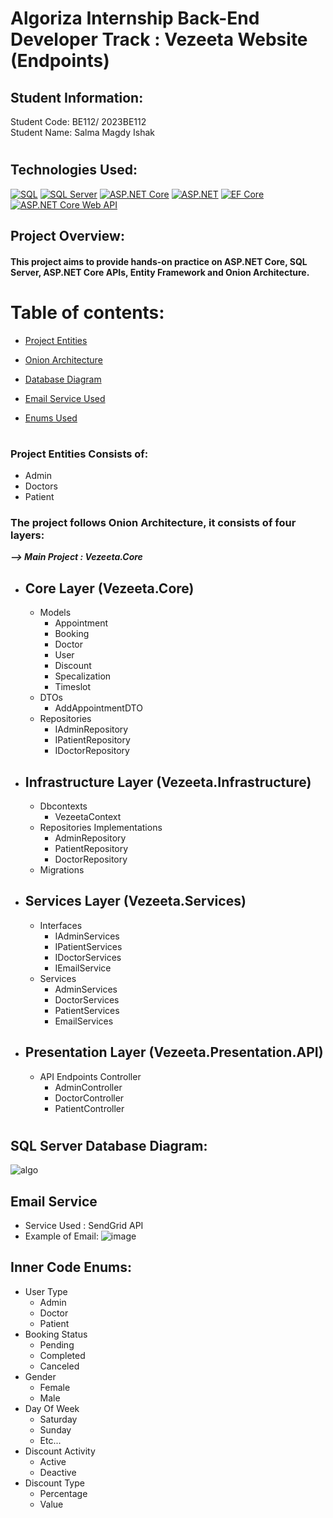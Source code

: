 # Algoriza Internship Back-End Developer Track : Vezeeta Website (Endpoints)
## Student Information:
 Student Code: BE112/ 2023BE112
 <br>
 Student Name: Salma Magdy Ishak
 # 
 ## Technologies Used: 
[![SQL](https://img.shields.io/badge/SQL-Used-orange)](https://www.microsoft.com/en-us/sql-server)
[![SQL Server](https://img.shields.io/badge/SQL%20Server-Used-blue)](https://www.microsoft.com/en-us/sql-server)
[![ASP.NET Core](https://img.shields.io/badge/ASP.NET%20Core-Used-green)](https://dotnet.microsoft.com/apps/aspnet)
[![ASP.NET](https://img.shields.io/badge/ASP.NET-Used-blueviolet)](https://dotnet.microsoft.com/apps/aspnet)
[![EF Core](https://img.shields.io/badge/EF%20Core-Used-success)](https://docs.microsoft.com/en-us/ef/core/)
[![ASP.NET Core Web API](https://img.shields.io/badge/ASP.NET%20Core%20Web%20API-Used-yellow)](https://docs.microsoft.com/en-us/aspnet/core/web-api/)

 ## Project Overview:
#### This project aims to provide hands-on practice on ASP.NET Core, SQL Server, ASP.NET Core APIs, Entity Framework and Onion Architecture.
#
# Table of contents: 
* [ Project Entities ](projectEntities)
* [Onion Architecture](Onion)
* [Database Diagram](databaseDia)
* [Email Service Used](email)
* [Enums Used](enums)

  #
<a name="projectEntities"></a>
### Project Entities Consists of: 
- Admin
- Doctors
- Patient
<a name="Onion"></a>
### The project follows Onion Architecture, it consists of four layers:
<b> <i> --> Main Project : Vezeeta.Core </b> </i>
- Core Layer (Vezeeta.Core)
  --
  - Models
    - Appointment
    - Booking
    - Doctor
    - User
    - Discount
    - Specalization
    - Timeslot
  - DTOs
    - AddAppointmentDTO
  - Repositories
    - IAdminRepository
    - IPatientRepository
    - IDoctorRepository
  
- Infrastructure Layer (Vezeeta.Infrastructure)
  --
  - Dbcontexts
    - VezeetaContext
  - Repositories Implementations
    - AdminRepository
    - PatientRepository
    - DoctorRepository
  - Migrations
- Services Layer (Vezeeta.Services)
  --
  - Interfaces
    - IAdminServices
    - IPatientServices
    - IDoctorServices
    - IEmailService
  - Services
    - AdminServices
    - DoctorServices
    - PatientServices
    - EmailServices
- Presentation Layer (Vezeeta.Presentation.API)
  --
  - API Endpoints Controller
    - AdminController
    - DoctorController
    - PatientController
#
<a name="databaseDia"></a>
## SQL Server Database Diagram: 
![algo](https://github.com/Salmaishak/algoriza-internship-BE112/assets/96662980/f38796cd-343f-47c3-a1c9-99538284e009)
<a name="email"></a>
## Email Service 
- Service Used : SendGrid API
- Example of Email:
![image](https://github.com/Salmaishak/algoriza-internship-BE112/assets/96662980/e071787f-76d7-4a3d-9845-1a591fd323af)
<a name="enums"></a>
## Inner Code Enums: 
- User Type
  - Admin
  - Doctor
  - Patient
- Booking Status
  - Pending
  - Completed
  - Canceled
- Gender
  - Female
  - Male
- Day Of Week
  - Saturday
  - Sunday
  - Etc...
- Discount Activity
  - Active
  - Deactive
- Discount Type
  - Percentage
  - Value

 
